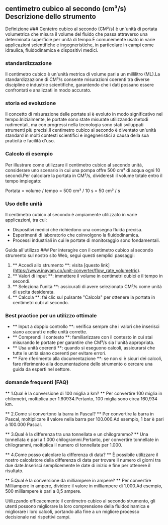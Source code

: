 ## centimetro cubico al secondo (cm³/s) Descrizione dello strumento

Definizione ###
Centetro cubico al secondo (CM³/s) è un'unità di portata volumetrica che misura il volume del fluido che passa attraverso una determinata superficie per unità di tempo.È comunemente usato in varie applicazioni scientifiche e ingegneristiche, in particolare in campi come idraulica, fluidodinamica e dispositivi medici.

### standardizzazione
Il centimetro cubico è un'unità metrica di volume pari a un millilitro (ML).La standardizzazione di CM³/s consente misurazioni coerenti tra diverse discipline e industrie scientifiche, garantendo che i dati possano essere confrontati e analizzati in modo accurato.

### storia ed evoluzione
Il concetto di misurazione delle portate si è evoluto in modo significativo nel tempo.Inizialmente, le portate sono state misurate utilizzando metodi rudimentali, ma con progressi nella tecnologia sono stati sviluppati strumenti più precisi.Il centimetro cubico al secondo è diventato un'unità standard in molti contesti scientifici e ingegneristici a causa della sua praticità e facilità d'uso.

### Calcolo di esempio
Per illustrare come utilizzare il centimetro cubico al secondo unità, considerare uno scenario in cui una pompa offre 500 cm³ di acqua ogni 10 secondi.Per calcolare la portata in CM³/s, divideresti il ​​volume totale entro il tempo impiegato:

Portata = volume / tempo = 500 cm³ / 10 s = 50 cm³ / s

### Uso delle unità
Il centimetro cubico al secondo è ampiamente utilizzato in varie applicazioni, tra cui:
- Dispositivi medici che richiedono una consegna fluida precisa.
- Esperimenti di laboratorio che coinvolgono la fluidodinamica.
- Processi industriali in cui le portate di monitoraggio sono fondamentali.

Guida all'utilizzo ###
Per interagire con il centimetro cubico al secondo strumento sul nostro sito Web, segui questi semplici passaggi:
1. ** Accedi allo strumento **: visita [questo link] (https://www.inayam.co/unit-converter/flow_rate_volumetric).
2. ** Valori di input **: immettere il volume in centimetri cubici e il tempo in secondi.
3. ** Seleziona l'unità **: assicurati di avere selezionato CM³/s come unità di uscita desiderata.
4. ** Calcola **: fai clic sul pulsante "Calcola" per ottenere la portata in centimetri cubi al secondo.

### Best practice per un utilizzo ottimale
- ** Input a doppio controllo **: verifica sempre che i valori che inserisci siano accurati e nelle unità corrette.
- ** Comprendi il contesto **: familiarizzare con il contesto in cui stai misurando le portate per garantire che CM³/s sia l'unità appropriata.
- ** Usa unità coerenti **: quando si eseguono calcoli, assicurarsi che tutte le unità siano coerenti per evitare errori.
- ** Fare riferimento alla documentazione **: se non si è sicuri dei calcoli, fare riferimento alla documentazione dello strumento o cercare una guida da esperti nel settore.

### domande frequenti (FAQ)

** 1.Qual è la conversione di 100 miglia a km? **
Per convertire 100 miglia in chilometri, moltiplica per 1.60934.Pertanto, 100 miglia sono circa 160,934 km.

** 2.Come si convertono la barra in Pascal? **
Per convertire la barra in Pascal, moltiplicare il valore nella barra per 100.000.Ad esempio, 1 bar è pari a 100.000 Pascal.

** 3.Qual è la differenza tra una tonnellata e un chilogrammo? **
Una tonnellata è pari a 1.000 chilogrammi.Pertanto, per convertire tonnellate in chilogrammi, moltiplica il numero di tonnellate per 1.000.

** 4.Come posso calcolare la differenza di data? **
È possibile utilizzare il nostro calcolatore della differenza di data per trovare il numero di giorni tra due date.Inserisci semplicemente le date di inizio e fine per ottenere il risultato.

** 5.Qual è la conversione da milliampere in ampere? **
Per convertire Milliampere in ampere, dividere il valore in milliampere di 1.000.Ad esempio, 500 milliampere è pari a 0,5 ampere.

Utilizzando efficacemente il centimetro cubico al secondo strumento, gli utenti possono migliorare la loro comprensione della fluidodinamica e migliorare i loro calcoli, portando alla fine a un migliore processo decisionale nei rispettivi campi.